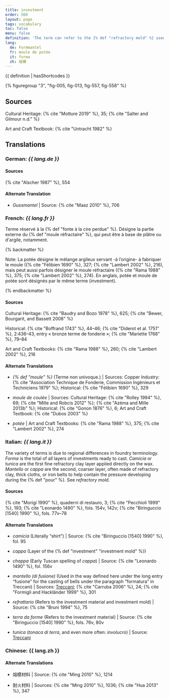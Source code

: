 ```yaml
---
title: investment
order: 560
layout: page
tags: vocabulary
toc: false
menu: false
definition: 'The term can refer to the {% def "refractory mold" %} used in the {% def "lost-wax casting" %} process or to the material used to make that mold. It also denotes the process of coating or embedding the wax {% def "model" %} in this material and is applicable to clay-based, plaster-based, and ceramic shell molds. In all of these, the first layers have a special, fine consistency that is designed to pick up the detail and avoid problems during casting; the later layers are coarser. Clay-based investment may also be referred to as “loam.” The investment is destroyed to free the {% def "cast (n.)" "cast bronze" %}.'
lang:
  de: Formmantel
  fr: moule de potée
  it: forma
  zh: 熔模
---
```


{{ definition | hasShortcodes }}

{% figuregroup "3", "fig-005, fig-013, fig-557, fig-558" %}

## Sources

Cultural Heritage: {% cite "Motture 2019" %}, 35; {% cite "Salter and Gilmour n.d." %}

Art and Craft Textbook: {% cite "Untracht 1982" %}

## Translations

<div class="accordion">

### **German**: *{{ lang.de }}*

#### Sources

{% cite "Alscher 1987" %}, 554

#### Alternate Translation

- *Gussmantel* | Source: {% cite "Maaz 2010" %}, 706

### **French**: *{{ lang.fr }}*

Terme réservé à la {% def "fonte à la cire perdue" %}. Désigne la partie externe du {% def "moule réfractaire" %}, qui peut être à base de plâtre ou d'argile, notamment.

{% backmatter %}

Note: La potée désigne le mélange argileux servant -à l’origine- à fabriquer le moule ({% cite "Félibien 1690" %}, 327; {% cite "Lambert 2002" %}, 216), mais peut aussi parfois désigner le moule réfractaire ({% cite "Rama 1988" %}, 375; {% cite "Lambert 2002" %}, 274). En anglais, potée et moule de potée sont désignés par le même terme (investment).

{% endbackmatter %}

#### Sources

Cultural Heritage: {% cite "Baudry and Bozo 1978" %}, 625; {% cite "Bewer, Bourgarit, and Bassett 2008" %}

Historical: {% cite "Boffrand 1743" %}, 44–46; {% cite "Diderot et al. 1751" %}, 2:436–43, entry « bronze terme de fonderie »; {% cite "Mariette 1768" %}, 79–84

Art and Craft Textbooks: {% cite "Rama 1988" %}, 260; {% cite "Lambert 2002" %}, 216

#### Alternate Translations

- *{% def "moule" %}* (Terme non univoque.) | Sources: Copper Industry: {% cite "Association Technique de Fonderie, Commission Ingénieurs et Techniciens 1979" %}; Historical: {% cite "Félibien 1690" %}, 329

- *moule de coulée* | Sources: Cultural Heritage: {% cite "Rolley 1994" %}, 69; {% cite "Mille and Robcis 2012" %}; {% cite "Azéma and Mille 2013b" %}; Historical: {% cite "Gonon 1876" %}, 6; Art and Craft Textbook: {% cite "Dubos 2003" %}

- *potée* | Art and Craft Textbooks: {% cite "Rama 1988" %}, 375; {% cite "Lambert 2002" %}, 274

### **Italian**: *{{ lang.it }}*

The variety of terms is due to regional differences in foundry terminology. *Forma* is the total of all layers of investments ready to cast. *Camicia* or *tunica* are the first fine refractory clay layer applied directly on the wax. *Mantello* or *cappa* are the second, coarser layer, often made of refractory clay, thick cloths, or iron belts to help contain the pressure developing during the {% def "pour" %}. See *refractory mold*.

#### Sources

{% cite "Morigi 1990" %}, quaderni di restauro, 3; {% cite "Pecchioli 1999" %}, 193; {% cite "Leonardo 1490" %}, fols. 154v, 142v; {% cite "Biringuccio [1540] 1990" %}, fols. 77v–78

#### Alternate Translations

- *camicia* (Literally “shirt”) | Source: {% cite "Biringuccio [1540] 1990" %}, fol. 95

- *cappa* (Layer of the {% def "investment" "investment mold" %})

- *chappa* (Early Tuscan spelling of *cappa*) | Source: {% cite "Leonardo 1490" %}, fol. 156v

- *mantello (di fusione)* (Used in the way defined here under the long entry “fusione” for the casting of bells under the paragraph “formatura” in Treccani) | Sources: [Treccani](https://www.treccani.it/enciclopedia/fusione_%28Enciclopedia-Italiana%29/); {% cite "Carruba 2006" %}, 24; {% cite "Formigli and Hackländer 1999" %}, 301

- *refrattario* (Refers to the investment material and investment mold) | Source: {% cite "Bruni 1994" %}, 75

- *terra da forme* (Refers to the investment material) | Source: {% cite "Biringuccio [1540] 1990" %}, fols. 76v, 80v

- *tunica* (*tonaca di terra*, and even more often: *involucro*) | Source: [Treccani](https://www.treccani.it/enciclopedia/fusione_%28Enciclopedia-Italiana%29/)

### **Chinese**: {{ lang.zh }}

#### Alternate Translations

- 熔模材料 | Source: {% cite "Ming 2010" %}, 1214

- 耐火材料 | Sources: {% cite "Ming 2010" %}, 1036; {% cite "Hua 2013" %}, 347

</div>
